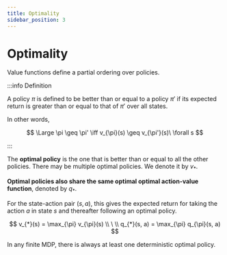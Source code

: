 ```yaml
---
title: Optimality
sidebar_position: 3
---
```


# Optimality

Value functions define a partial ordering over policies.

:::info Definition

A policy $\pi$ is defined to be better than or equal to a policy $\pi'$ if its expected return is greater than or equal to that of $\pi'$ over all states.

In other words,

$$
\Large
\pi \geq \pi' \iff v_{\pi}(s) \geq v_{\pi'}(s)\ \forall s
$$

:::

The **optimal policy** is the one that is better than or equal to all the other policies. There may be multiple optimal policies. We denote it by $v_{*}$.

**Optimal policies also share the same optimal optimal action-value function**, denoted by $q_{*}$. 

For the state-action pair $(s, a)$, this gives the expected return for taking the action $a$ in state $s$ and thereafter following an optimal policy.

$$
v_{*}(s) = \max_{\pi} v_{\pi}(s) \\ \ \\
q_{*}(s, a) = \max_{\pi} q_{\pi}(s, a)
$$

In any finite MDP, there is always at least one deterministic optimal policy.